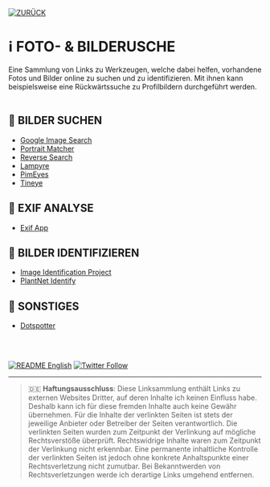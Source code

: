 <div align="left">
  <a href="https://github.com/ot2i7ba/OSINT/blob/main/de/"><img alt="ZURÜCK" src="https://img.shields.io/badge/ZURÜCK-lightgrey.svg?style=for-the-badge"></a>
</div>

# ℹ️ FOTO- & BILDERUSCHE
Eine Sammlung von Links zu Werkzeugen, welche dabei helfen, vorhandene Fotos und Bilder online zu suchen und zu identifizieren. Mit ihnen kann beispielsweise eine Rückwärtssuche zu Profilbildern durchgeführt werden.
<br/><br/>

## 📑 BILDER SUCHEN
- [Google Image Search](https://images.google.com/ "Google Image Search")
- [Portrait Matcher](http://zeus.robots.ox.ac.uk/portraitmatcher/index "Portrait Matcher")
- [Reverse Search](https://www.revesesearch.com/ "Reverse Search")
- [Lampyre](https://lampyre.io/ "Lampyre.io")
- [PimEyes](https://pimeyes.com/en "PimEyes")
- [Tineye](https://tineye.com/ "Tineye")

## 📑 EXIF ANALYSE
- [Exif App](https://exif.app/ "Exif App")

## 📑 BILDER IDENTIFIZIEREN
- [Image Identification Project](https://www.imageidentify.com/ "Image Identification Project")
- [PlantNet Identify](https://identify.plantnet.org/de "PlantNet Identify")

## 📑 SONSTIGES
- [Dotspotter](https://www.forensicdots.de/ "Dotspotter")

<br/><br/>
<div align="left">
  <a href="https://github.com/ot2i7ba/OSINT/blob/main/en/README.md"><img alt="README English" src="https://img.shields.io/badge/README-English-lightgrey.svg?style=for-the-badge"></a>
  <a href="https://twitter.com/intent/follow?screen_name=ot2i7ba"><img alt="Twitter Follow" src="https://img.shields.io/twitter/follow/ot2i7ba?logo=twitter&logoColor=white&style=for-the-badge"></a>
</div>

---
> :de: **Haftungsausschluss**: Diese Linksammlung enthält Links zu externen Websites Dritter, auf deren Inhalte ich keinen Einfluss habe. Deshalb kann ich für diese fremden Inhalte auch keine Gewähr übernehmen. Für die Inhalte der verlinkten Seiten ist stets der jeweilige Anbieter oder Betreiber der Seiten verantwortlich. Die verlinkten Seiten wurden zum Zeitpunkt der Verlinkung auf mögliche Rechtsverstöße überprüft. Rechtswidrige Inhalte waren zum Zeitpunkt der Verlinkung nicht erkennbar. Eine permanente inhaltliche Kontrolle der verlinkten Seiten ist jedoch ohne konkrete Anhaltspunkte einer Rechtsverletzung nicht zumutbar. Bei Bekanntwerden von Rechtsverletzungen werde ich derartige Links umgehend entfernen.
